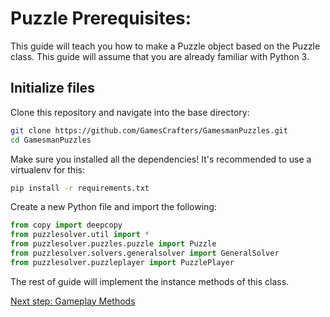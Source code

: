 # Puzzle Prerequisites:
This guide will teach you how to make a Puzzle object based on the Puzzle class. This guide will assume that you are already familiar with Python 3.

## Initialize files
Clone this repository and navigate into the base directory: 

```bash
git clone https://github.com/GamesCrafters/GamesmanPuzzles.git
cd GamesmanPuzzles
```

Make sure you installed all the dependencies! It's recommended to use a virtualenv for this:
```bash
pip install -r requirements.txt
```

Create a new Python file and import the following:
```python
from copy import deepcopy
from puzzlesolver.util import *
from puzzlesolver.puzzles.puzzle import Puzzle
from puzzlesolver.solvers.generalsolver import GeneralSolver
from puzzlesolver.puzzleplayer import PuzzlePlayer
```

The rest of guide will implement the instance methods of this class.

[Next step: Gameplay Methods](1_Gameplay_Methods.md)
